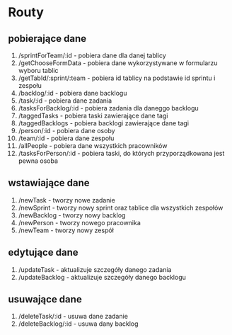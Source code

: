 # Routy

## pobierające dane

1. /sprintForTeam/:id - pobiera dane dla danej tablicy
2. /getChooseFormData - pobiera dane wykorzystywane w formularzu wyboru tablic
3. /getTabId/:sprint/:team - pobiera id tablicy na podstawie id sprintu i zespołu
4. /backlog/:id - pobiera dane backlogu
5. /task/:id - pobiera dane zadania
6. /tasksForBacklog/:id - pobiera zadania dla daneggo backlogu
7. /taggedTasks - pobiera taski zawierające dane tagi
8. /taggedBacklogs - pobiera backlogi zawierające dane tagi
9. /person/:id - pobiera dane osoby
10. /team/:id - pobiera dane zespołu
11. /allPeople - pobiera dane wszystkich pracowników
12. /tasksForPerson/:id - pobiera taski, do których przyporządkowana jest pewna osoba

## wstawiające dane
1. /newTask - tworzy nowe zadanie
2. /newSprint - tworzy nowy sprint oraz tablice dla wszystkich zespołów
3. /newBacklog - tworzy nowy backlog
4. /newPerson - tworzy nowego pracownika
5. /newTeam - tworzy nowy zespół

## edytujące dane
1. /updateTask - aktualizuje szczegóły danego zadania
2. /updateBacklog - aktualizuje szczegóły danego backlogu

## usuwające dane
1. /deleteTask/:id - usuwa dane zadanie
2. /deleteBacklog/:id - usuwa dany backlog